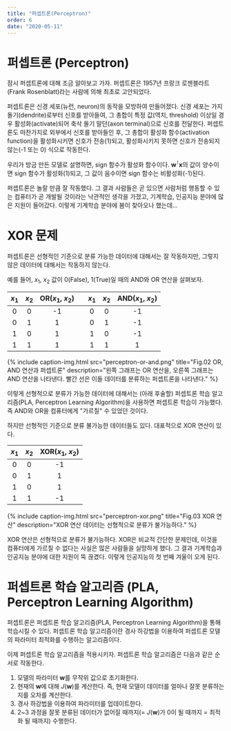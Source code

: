 ```yaml
---
title: "퍼셉트론(Perceptron)"
order: 6
date: "2020-05-11"
---
```


# 퍼셉트론 (Perceptron)

잠시 퍼셉트론에 대해 조금 알아보고 가자. 퍼셉트론은 1957년 프랑크 로젠블라트(Frank Rosenblatt)라는 사람에 의해 최초로 고안되었다.

퍼셉트론은 신경 세포(뉴런, neuron)의 동작을 모방하여 만들어졌다. 신경 세포는 가지 돌기(dendrite)로부터 신호를 받아들여, 그 총합이 특정 값(역치, threshold) 이상일 경우 활성화(activate)되어 축삭 돌기 말단(axon terminal)으로 신호를 전달한다. 퍼셉트론도 마찬가지로 외부에서 신호를 받아들인 후, 그 총합이 활성화 함수(activation function)을 활성화시키면 신호가 전송(1)되고, 활성화시키지 못하면 신호가 전송되지 않는(-1 또는 0) 식으로 작동한다.

우리가 방금 만든 모델로 설명하면, $\mathrm{sign}$ 함수가 활성화 함수이다. $\boldsymbol{w}^\intercal \boldsymbol{x}$의 값이 양수이면 $\mathrm{sign}$ 함수가 활성화(1)되고, 그 값이 음수이면 $\mathrm{sign}$ 함수는 비활성화(-1)된다.

퍼셉트론은 놀랄 만큼 잘 작동했다. 그 결과 사람들은 곧 있으면 사람처럼 행동할 수 있는 컴퓨터가 곧 개발될 것이라는 낙관적인 생각을 가졌고, 기계학습, 인공지능 분야에 많은 지원이 들어갔다. 이렇게 기계학습 분야에 봄이 찾아오나 했는데...

# XOR 문제

퍼셉트론은 선형적인 기준으로 분류 가능한 데이터에 대해서는 잘 작동하지만, 그렇지 않은 데이터에 대해서는 작동하지 않는다.

예를 들어, $x_1$, $x_2$ 값이 0(False), 1(True)일 때의 AND와 OR 연산을 살펴보자.

| $x_1$ | $x_2$ | OR($x_1$, $x_2$) |       | $x_1$ | $x_2$ | AND($x_1$, $x_2$) |
| :---: | :---: | :--------------: | :---: | :---: | :---: | :---------------: |
|   0   |   0   |        -1        |       |   0   |   0   |        -1         |
|   0   |   1   |        1         |       |   0   |   1   |        -1         |
|   1   |   0   |        1         |       |   1   |   0   |        -1         |
|   1   |   1   |        1         |       |   1   |   1   |         1         |


{% include caption-img.html src="perceptron-or-and.png" title="Fig.02 OR, AND 연산과 퍼셉트론" description="왼쪽 그래프는 OR 연산을, 오른쪽 그래프는 AND 연산을 나타낸다. 빨간 선은 이들 데이터를 분류하는 퍼셉트론을 나타낸다." %}

이렇게 선형적으로 분류가 가능한 데이터에 대해서는 (아래 후술할) 퍼셉트론 학습 알고리즘(PLA, Perceptron Learning Algorithm)을 사용하면 퍼셉트론 학습이 가능했다. 즉 AND와 OR을 컴퓨터에게 "가르칠" 수 있었던 것이다.

하지만 선형적인 기준으로 분류 불가능한 데이터들도 있다. 대표적으로 XOR 연산이 있다.

| $x_1$ | $x_2$ | XOR($x_1$, $x_2$) |
| :---: | :---: | :---------------: |
|   0   |   0   |        -1         |
|   0   |   1   |         1         |
|   1   |   0   |         1         |
|   1   |   1   |        -1         |

{% include caption-img.html src="perceptron-xor.png" title="Fig.03 XOR 연산" description="XOR 연산 데이터는 선형적으로 분류가 불가능하다." %}

XOR 연산은 선형적으로 분류가 불가능하다. XOR은 비교적 간단한 문제인데, 이것을 컴퓨터에게 가르칠 수 없다는 사실은 많은 사람들을 실망하게 했다. 그 결과 기계학습과 인공지능 분야에 대한 지원이 뚝 끊겼다. 이렇게 인공지능의 첫 번째 겨울이 오게 된다.

# 퍼셉트론 학습 알고리즘 (PLA, Perceptron Learning Algorithm)
퍼셉트론은 퍼셉트론 학습 알고리즘(PLA, Perceptron Learning Algorithm)을 통해 학습시킬 수 있다. 퍼셉트론 학습 알고리즘이란 경사 하강법을 이용하여 퍼셉트론 모델의 파라미터 최적화를 수행하는 알고리즘이다.

이제 퍼셉트론 학습 알고리즘을 적용시키자. 퍼셉트론 학습 알고리즘은 다음과 같은 순서로 작동한다.

1. 모델의 파라미터 $\boldsymbol{w}$를 무작위 값으로 초기화한다.
2. 현재의 $\boldsymbol{w}$에 대해 $J(\boldsymbol{w})$를 계산한다. 즉, 현재 모델이 데이터를 얼마나 잘못 분류하는지를 오차를 계산한다.
3. 경사 하강법을 이용하여 파라미터를 업데이트한다.
4. 2~3 과정을 잘못 분류된 데이터가 없어질 때까지(= $J(\boldsymbol{w})$가 0이 될 때까지 = 최적화 될 때까지) 수행한다.

